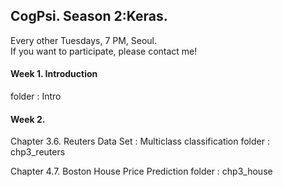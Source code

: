 ## CogPsi. Season 2:Keras.

Every other Tuesdays, 7 PM, Seoul. <br>
If you want to participate, please contact me!

#### Week 1. Introduction 
folder : Intro
  
#### Week 2. 

Chapter 3.6. Reuters Data Set : Multiclass classification 
folder : chp3_reuters

Chapter 4.7. Boston House Price Prediction
folder : chp3_house

